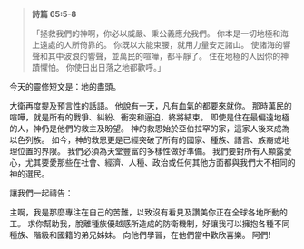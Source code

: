 > **詩篇 65:5-8**
>
> 「拯救我們的神啊，你必以威嚴、秉公義應允我們。 你本是一切地極和海上遠處的人所倚靠的。 你既以大能束腰，就用力量安定諸山。 使諸海的響聲和其中波浪的響聲，並萬民的喧嘩，都平靜了。 住在地極的人因你的神蹟懼怕。 你使日出日落之地都歡呼。」

今天的靈修短文是：地的盡頭。

大衛再度提及預言性的話語。 他說有一天，凡有血氣的都要來就你。 那時萬民的喧嘩，就是所有的戰爭、糾紛、衝突和逼迫，終將結束。 即使是住在最偏遠地極的人，神仍是他們的救主及盼望。 神的救恩始於亞伯拉罕的家，這家人後來成為以色列族。 如今，神的救恩更是已經突破了所有的國家、種族、語言、族裔或地理位置的界限。 我們必須為天堂豐富的多樣性做好準備。 我們要對所有人顯露愛心，尤其要愛那些在社會、經濟、人種、政治或任何其他方面都與我們大不相同的神的選民。

讓我們一起禱告：

主啊，我是那麼專注在自己的苦難，以致沒有看見及讚美你正在全球各地所動的工。 求你幫助我，脫離種族優越感所造成的防衛機制，好讓我可以擁抱各種不同種族、階級和國籍的弟兄姊妹。 向他們學習，在他們當中歡欣喜樂。
阿們!
